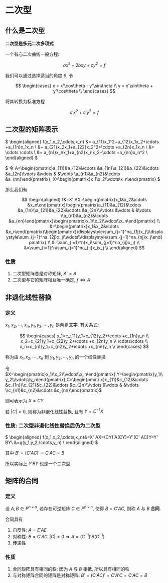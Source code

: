# 二次型

## 什么是二次型

**二次型是多元二次多项式**

一个有心二次曲线一般方程:

$$
ax^2 + 2bxy + cy^2 = f
$$

我们可以通过选择适当的角度 $\theta$, 令

$$
\begin{cases}
x = x'\cos\theta - y'\sin\theta \\
y = x'\sin\theta + y'\cos\theta \\
\end{cases}
$$

将其转换为标准方程

$$
a'x^2+c'y^2=f
$$


## 二次型的矩阵表示

$
\begin{aligned}
f(x_1,x_2,\cdots,x_n)
&= a_{11}x_1^2+a_{12}x_1x_2+\cdots +a_{1n}x_1x_n \\
&+ a_{21}x_2x_1+a_{22}x_2^2+\cdots +a_{2n}x_1x_n \\
&+ \cdots \cdots \\
&+ a_{n1}x_nx_1+a_{n2}x_nx_2+\cdots +a_{nn}x_n^2 \\
\end{aligned}
$

$
令 A=\begin{pmatrix}a_{11}&a_{12}&\cdots &a_{1n}\\a_{21}&a_{22}&\cdots &a_{2n}\\\vdots &\vdots & &\vdots \\a_{n1}&a_{n2}&\cdots &a_{nn}\end{pmatrix}, X=\begin{pmatrix}x_1\\x_2\\\vdots\\x_n\end{pmatrix}
$

那么我们有

$$
\begin{aligned}
f&=X' AX=\begin{pmatrix}x_1&x_2&\cdots &x_n\end{pmatrix}\begin{pmatrix}a_{11}&a_{12}&\cdots &a_{1n}\\a_{21}&a_{22}&\cdots &a_{2n}\\\vdots &\vdots & &\vdots \\a_{n1}&a_{n2}&\cdots &a_{nn}\end{pmatrix}\begin{pmatrix}x_1\\x_2\\\vdots\\x_n\end{pmatrix} \\
&=\begin{pmatrix}x_1&x_2&\cdots &x_n\end{pmatrix}\begin{pmatrix}\displaystyle\sum_{j=1}^na_{1j}x_j\\\displaystyle\sum_{j=1}^na_{2j}x_j\\\vdots\\\displaystyle\sum_{j=1}^na_{nj}x_j\end{pmatrix} \\
&=\sum_{i=1}^n(x_i\sum_{j=1}^na_{ij}x_j) \\
&=\sum_{i=1}^n\sum_{j=1}^na_{ij}x_ix_j \\
\end{aligned}
$$


### 性质

1. 二次型矩阵总是对称矩阵, $A'=A$
2. 二次型与它的矩阵相互唯一确定, $f\Leftrightarrow A$

## 非退化线性替换

### 定义

$x_1,x_2,\cdots,x_n, y_1,y_2,\cdots,y_n$ 是两组**文字**, 有关系式:

$$
\begin{cases}
x_1=c_{11}y_1+c_{12}y_2+\cdots +c_{1n}y_n \\
x_2=c_{21}y_1+c_{22}y_2+\cdots +c_{2n}y_n \\
\cdots\cdots \\
x_n=c_{n1}y_1+c_{n2}y_2+\cdots +c_{nn}y_n \\
\end{cases}
$$

称为由 $x_1,x_2,\cdots,x_n$ 到 $y_1,y_2,\cdots,y_n$ 的一个线性替换

令 $X=\begin{pmatrix}x_1\\x_2\\\vdots\\x_n\end{pmatrix},Y=\begin{pmatrix}y_1\\y_2\\\vdots\\y_n\end{pmatrix},C=\begin{pmatrix}c_{11}&c_{12}&\cdots &c_{1n}\\c_{21}&c_{22}&\cdots &c_{2n}\\\vdots &\vdots & &\vdots \\c_{n1}&c_{n2}&\cdots &c_{nn}\end{pmatrix}$

则可表示为 $X=CY$

若 $|C|\neq 0$, 则称为非退化线性替换, 且有 $Y=C^{-1}X$

### 性质: 二次型非退化线性替换后仍为二次型

$
\begin{aligned}
f(x_1,x_2,\cdots,x_n)&=X' AX=(CY)'A(CY)=Y'(C' AC)Y=Y' BY\\
&=g(y_1,y_2,\cdots,y_n) \\
\end{aligned}
$

其中 $B'=(C' AC)'=C' AC=B$

所以实际上 $Y' BY$ 也是一个二次型.


## 矩阵的合同

### 定义

设 $A,B\in P^{n\times n}$, 若存在可逆矩阵 $C\in P^{n\times n}$, 使得 $B=C' AC$, 则称 $A$ 与 $B$ **合同**.

合同具有

1. 自反性: $A=E' AE$
2. 对称性: $B=C' AC, |C|\neq 0 \Rightarrow A=(C^{-1})'B(C^{-1})$
3. 传递性

### 性质

1. 合同矩阵具有相同的秩: 因为 $A$ 与 $B$ 相抵, 所以具有相同的秩
2. 与对称矩阵合同的矩阵是对称矩阵: $B'=(C' AC)'=C' A'C=C' AC=B$
